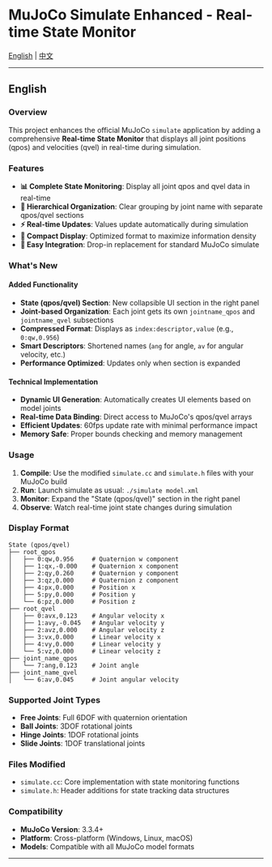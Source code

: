 # MuJoCo Simulate Enhanced - Real-time State Monitor

[English](#english) | [中文](#中文)

---

## English

### Overview

This project enhances the official MuJoCo `simulate` application by adding a comprehensive **Real-time State Monitor** that displays all joint positions (qpos) and velocities (qvel) in real-time during simulation.

### Features

- **📊 Complete State Monitoring**: Display all joint qpos and qvel data in real-time
- **🎯 Hierarchical Organization**: Clear grouping by joint name with separate qpos/qvel sections
- **⚡ Real-time Updates**: Values update automatically during simulation
- **💾 Compact Display**: Optimized format to maximize information density
- **🔧 Easy Integration**: Drop-in replacement for standard MuJoCo simulate

### What's New

#### Added Functionality
- **State (qpos/qvel) Section**: New collapsible UI section in the right panel
- **Joint-based Organization**: Each joint gets its own `jointname_qpos` and `jointname_qvel` subsections
- **Compressed Format**: Displays as `index:descriptor,value` (e.g., `0:qw,0.956`)
- **Smart Descriptors**: Shortened names (`ang` for angle, `av` for angular velocity, etc.)
- **Performance Optimized**: Updates only when section is expanded

#### Technical Implementation
- **Dynamic UI Generation**: Automatically creates UI elements based on model joints
- **Real-time Data Binding**: Direct access to MuJoCo's qpos/qvel arrays
- **Efficient Updates**: 60fps update rate with minimal performance impact
- **Memory Safe**: Proper bounds checking and memory management

### Usage

1. **Compile**: Use the modified `simulate.cc` and `simulate.h` files with your MuJoCo build
2. **Run**: Launch simulate as usual: `./simulate model.xml`
3. **Monitor**: Expand the "State (qpos/qvel)" section in the right panel
4. **Observe**: Watch real-time joint state changes during simulation

### Display Format

```
State (qpos/qvel)
├── root_qpos
│   ├── 0:qw,0.956     # Quaternion w component
│   ├── 1:qx,-0.000    # Quaternion x component
│   ├── 2:qy,0.260     # Quaternion y component
│   ├── 3:qz,0.000     # Quaternion z component
│   ├── 4:px,0.000     # Position x
│   ├── 5:py,0.000     # Position y
│   └── 6:pz,0.000     # Position z
├── root_qvel
│   ├── 0:avx,0.123    # Angular velocity x
│   ├── 1:avy,-0.045   # Angular velocity y
│   ├── 2:avz,0.000    # Angular velocity z
│   ├── 3:vx,0.000     # Linear velocity x
│   ├── 4:vy,0.000     # Linear velocity y
│   └── 5:vz,0.000     # Linear velocity z
├── joint_name_qpos
│   └── 7:ang,0.123    # Joint angle
├── joint_name_qvel
│   └── 6:av,0.045     # Joint angular velocity
```

### Supported Joint Types

- **Free Joints**: Full 6DOF with quaternion orientation
- **Ball Joints**: 3DOF rotational joints
- **Hinge Joints**: 1DOF rotational joints  
- **Slide Joints**: 1DOF translational joints

### Files Modified

- `simulate.cc`: Core implementation with state monitoring functions
- `simulate.h`: Header additions for state tracking data structures

### Compatibility

- **MuJoCo Version**: 3.3.4+
- **Platform**: Cross-platform (Windows, Linux, macOS)
- **Models**: Compatible with all MuJoCo model formats

---
